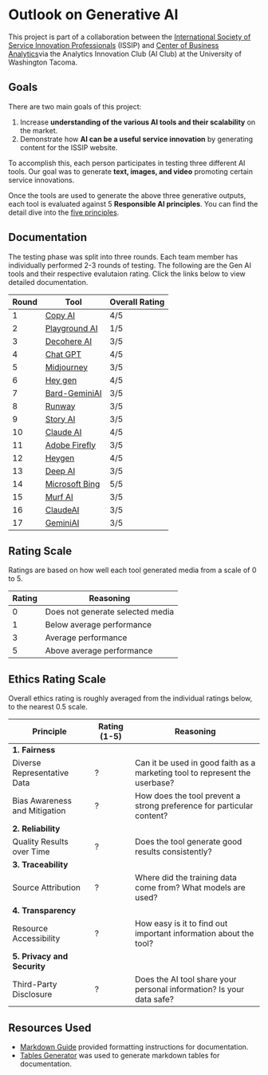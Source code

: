 # Outlook on Generative AI

This project is part of a collaboration between the [International Society of Service Innovation Professionals](https://www.issip.org) (ISSIP) and [Center of Business Analytics](https://www.tacoma.uw.edu/business/cba)via the Analytics Innovation Club (AI Club) at the University of Washington Tacoma.

## Goals
There are two main goals of this project:
1. Increase **understanding of the various AI tools and their scalability** on the market.
2. Demonstrate how **AI can be a useful service innovation** by generating content for the ISSIP website.

To accomplish this, each person participates in testing three different AI tools. Our goal was to generate **text, images, and video** promoting certain service innovations. 

Once the tools are used to generate the above three generative outputs, each tool is evaluated against 5 **Responsible AI principles**. You can find the detail dive into the [five principles](https://github.com/MSBA-AICLUB/ISSIP/blob/main/EVALUATION_PRINCIPLES.md).

## Documentation
The testing phase was split into three rounds. Each team member has individually performed 2-3 rounds of testing. The following are the Gen AI tools and their respective evalutaion rating. Click the links below to view detailed documentation. 

| Round | Tool                                                                             | Overall Rating |
|-------|----------------------------------------------------------------------------------|----------------|
| 1     |  [Copy AI](https://github.com/MSBA-AICLUB/ISSIP/blob/main/CopyAI.md)              | 4/5            |
| 2     |  [Playground AI](https://github.com/MSBA-AICLUB/ISSIP/blob/main/PlaygroundAI.md)  | 1/5            |
| 3     |  [Decohere AI](https://github.com/MSBA-AICLUB/ISSIP/blob/main/DecohereAI.md)      | 3/5            |
| 4     |  [Chat GPT](https://github.com/MSBA-AICLUB/ISSIP/blob/main/Revathi%20Chintapalli.md)      | 4/5            |
| 5     |  [Midjourney](https://github.com/MSBA-AICLUB/ISSIP/blob/main/Revathi%20Chintapalli.md)      | 3/5            |
| 6     |  [Hey gen](https://github.com/MSBA-AICLUB/ISSIP/blob/main/Revathi%20Chintapalli.md)      | 4/5            |
| 7     |  [Bard-GeminiAI](https://github.com/Aaron-Thai/GenAI/blob/main/DecohereAI.md)      | 3/5            |
| 8     |  [Runway](https://github.com/Aaron-Thai/GenAI/blob/main/DecohereAI.md)      | 3/5            |
| 9     |  [Story AI](https://github.com/Aaron-Thai/GenAI/blob/main/DecohereAI.md)      | 3/5            |
| 10     |  [Claude AI](https://github.com/MSBA-AICLUB/ISSIP/blob/main/KunsulyuJayabave.md)      | 4/5            |
| 11     |  [Adobe Firefly](https://github.com/MSBA-AICLUB/ISSIP/blob/main/KunsulyuJayabave.md)      | 3/5            |
| 12    |  [Heygen](https://github.com/MSBA-AICLUB/ISSIP/blob/main/KunsulyuJayabave.md)      | 4/5            |
| 13     |  [Deep AI](https://github.com/MSBA-AICLUB/ISSIP/blob/main/Jada%20Simpson.md)      | 3/5            |
| 14    |  [Microsoft Bing](https://github.com/MSBA-AICLUB/ISSIP/blob/main/Jada%20Simpson.md)      | 5/5            |
| 15     |  [Murf AI](https://github.com/MSBA-AICLUB/ISSIP/blob/main/Murf.AI.pdf)      | 3/5            |
| 16     |  [ClaudeAI](https://github.com/MSBA-AICLUB/ISSIP/blob/main/ClaudeAI_Lourdes.pdf)      | 3/5            |
| 17     |  [GeminiAI](https://github.com/MSBA-AICLUB/ISSIP/blob/main/Gemini_Lourdes.pdf)      | 3/5            |



## Rating Scale
Ratings are based on how well each tool generated media from a scale of 0 to 5. 

| Rating | Reasoning                        |
|--------|----------------------------------|
| 0      | Does not generate selected media |
| 1      | Below average performance        |
| 3      | Average performance              |
| 5      | Above average performance        |

## Ethics Rating Scale
Overall ethics rating is roughly averaged from the individual ratings below, to the nearest 0.5 scale.

| Principle                     | Rating (1-5) | Reasoning                                                                   |
|-------------------------------|--------------|-----------------------------------------------------------------------------|
| **1. Fairness**               |              |                                                                             |
| Diverse Representative Data   | ?            | Can it be used in good faith as a marketing tool to represent the userbase? |
| Bias Awareness and Mitigation | ?            | How does the tool prevent a strong preference for particular content?       |
| **2. Reliability**            |              |                                                                             |
| Quality Results over Time     | ?            | Does the tool generate good results consistently?                           |
| **3. Traceability**           |              |                                                                             |
| Source Attribution            | ?            | Where did the training data come from? What models are used?                |
| **4. Transparency**           |              |                                                                             |
| Resource Accessibility        | ?            | How easy is it to find out important information about the tool?            |
| **5. Privacy and Security**   |              |                                                                             |
| Third-Party Disclosure        | ?            | Does the AI tool share your personal information? Is your data safe?        |

## Resources Used
* [Markdown Guide](https://www.markdownguide.org/basic-syntax/) provided formatting instructions for documentation.
* [Tables Generator](https://www.tablesgenerator.com/markdown_tables) was used to generate markdown tables for documentation.
